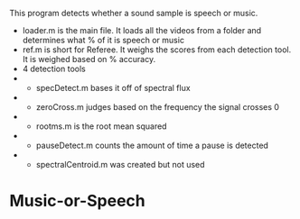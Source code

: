 This program detects whether a sound sample is speech or music.

- loader.m is the main file. It loads all the videos from a folder and determines what % of it is speech or music
- ref.m is short for Referee. It weighs the scores from each detection tool. It is weighed based on % accuracy.
- 4 detection tools
- - specDetect.m bases it off of spectral flux
- - zeroCross.m judges based on the frequency the signal crosses 0
- - rootms.m is the root mean squared
- - pauseDetect.m counts the amount of time a pause is detected
- - spectralCentroid.m was created but not used



# Music-or-Speech
